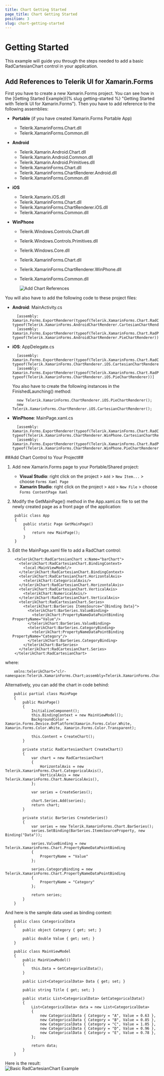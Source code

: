 ```yaml
---
title: Chart Getting Started
page_title: Chart Getting Started
position: 3
slug: chart-getting-started
---
```

# Getting Started #
This example will guide you through the steps needed to add a basic RadCartesianChart control in your application.

## Add References to Telerik UI for Xamarin.Forms ##
First you have to create a new Xamarin.Forms project. You can see how in the [Getting Started Example]({% slug getting-started %} "Getting Started with Telerik UI for Xamarin.Forms"). Then you have to add reference to the following assemblies:

* **Portable** (if you have created Xamarin.Forms Portable App)
	- Telerik.XamarinForms.Chart.dll
	- Telerik.XamarinForms.Common.dll
* **Android**

	- Telerik.Xamarin.Android.Chart.dll
	- Telerik.Xamarin.Android.Common.dll
	- Telerik.Xamarin.Android.Primitives.dll
	- Telerik.XamarinForms.Chart.dll
	- Telerik.XamarinForms.ChartRenderer.Android.dll
	- Telerik.XamarinForms.Common.dll
* **iOS**

	- Telerik.Xamarin.iOS.dll
	- Telerik.XamarinForms.Chart.dll
	- Telerik.XamarinForms.ChartRenderer.iOS.dll
	- Telerik.XamarinForms.Common.dll
* **WinPhone**
	
	- Telerik.Windows.Controls.Chart.dll
	- Telerik.Windows.Controls.Primitives.dll
	- Telerik.Windows.Core.dll
	- Telerik.XamarinForms.Chart.dll
	- Telerik.XamarinForms.ChartRenderer.WinPhone.dll
	- Telerik.XamarinForms.Common.dll
		
 		![Add Chart References](chart-getting-started-references.png)

You will also have to add the following code to these project files:

* **Android**: MainActivity.cs
  
		[assembly: Xamarin.Forms.ExportRenderer(typeof(Telerik.XamarinForms.Chart.RadCartesianChart), typeof(Telerik.XamarinForms.AndroidChartRenderer.CartesianChartRenderer))]
		[assembly: Xamarin.Forms.ExportRenderer(typeof(Telerik.XamarinForms.Chart.RadPieChart), typeof(Telerik.XamarinForms.AndroidChartRenderer.PieChartRenderer))]

* **iOS**: AppDelegate.cs

		[assembly: Xamarin.Forms.ExportRenderer(typeof(Telerik.XamarinForms.Chart.RadCartesianChart), typeof(Telerik.XamarinForms.ChartRenderer.iOS.CartesianChartRenderer))]
		[assembly: Xamarin.Forms.ExportRenderer(typeof(Telerik.XamarinForms.Chart.RadPieChart), typeof(Telerik.XamarinForms.ChartRenderer.iOS.PieChartRenderer))]
	You also have to create the following instances in the FinishedLaunching() method:

		new Telerik.XamarinForms.ChartRenderer.iOS.PieChartRenderer();
		new Telerik.XamarinForms.ChartRenderer.iOS.CartesianChartRenderer();


* **WinPhone**: MainPage.xaml.cs
    
		[assembly: Xamarin.Forms.ExportRenderer(typeof(Telerik.XamarinForms.Chart.RadCartesianChart), typeof(Telerik.XamarinForms.ChartRenderer.WinPhone.CartesianChartRenderer))]
		[assembly: Xamarin.Forms.ExportRenderer(typeof(Telerik.XamarinForms.Chart.RadPieChart), typeof(Telerik.XamarinForms.ChartRenderer.WinPhone.PieChartRenderer))]

##Add Chart Control to Your Project##
1. Add new Xamarin.Forms page to your Portable/Shared project:
	* **Visual Studio**: right click on the project > `Add` > `New Item...` > choose `Forms Xaml Page`
	* **Xamarin Studio**: right click on the project > `Add` > `New File` > choose `Forms ContentPage Xaml`
1. Modify the GetMainPage() method in the App.xaml.cs file to set the newly created page as a front page of the application:

		public class App
		{
			public static Page GetMainPage()
			{
				return new MainPage();
			}
		}
1. Edit the MainPage.xaml file to add a RadChart control:

	    <telerikChart:RadCartesianChart x:Name="barChart">
	      <telerikChart:RadCartesianChart.BindingContext>
	        <local:MainViewModel/>
	      </telerikChart:RadCartesianChart.BindingContext>
	      <telerikChart:RadCartesianChart.HorizontalAxis>
	        <telerikChart:CategoricalAxis/>
	      </telerikChart:RadCartesianChart.HorizontalAxis>
	      <telerikChart:RadCartesianChart.VerticalAxis>
	        <telerikChart:NumericalAxis/>
	      </telerikChart:RadCartesianChart.VerticalAxis>
	      <telerikChart:RadCartesianChart.Series>
	        <telerikChart:BarSeries ItemsSource="{Binding Data}">
	          <telerikChart:BarSeries.ValueBinding>
	            <telerikChart:PropertyNameDataPointBinding PropertyName="Value"/>
	          </telerikChart:BarSeries.ValueBinding>
	          <telerikChart:BarSeries.CategoryBinding>
	            <telerikChart:PropertyNameDataPointBinding PropertyName="Category"/>
	          </telerikChart:BarSeries.CategoryBinding>
	        </telerikChart:BarSeries>
	      </telerikChart:RadCartesianChart.Series>
	    </telerikChart:RadCartesianChart>
where:  

		xmlns:telerikChart="clr-namespace:Telerik.XamarinForms.Chart;assembly=Telerik.XamarinForms.Chart"
Alternatively, you can add the chart in code behind:

	    public partial class MainPage
	    {
	        public MainPage()
	        {
	            InitializeComponent();
				this.BindingContext = new MainViewModel();
	            BackgroundColor = Xamarin.Forms.Device.OnPlatform(Xamarin.Forms.Color.White, Xamarin.Forms.Color.White, Xamarin.Forms.Color.Transparent);
	            
				this.Content = CreateChart();
	        }
	
	        private static RadCartesianChart CreateChart()
	        {
	            var chart = new RadCartesianChart
	            {
	                HorizontalAxis = new Telerik.XamarinForms.Chart.CategoricalAxis(),
	                VerticalAxis = new Telerik.XamarinForms.Chart.NumericalAxis(),
	            };
	
	            var series = CreateSeries();
	
	            chart.Series.Add(series);
	            return chart;
	        }
	
	        private static BarSeries CreateSeries()
	        {
	            var series = new Telerik.XamarinForms.Chart.BarSeries();
	            series.SetBinding(BarSeries.ItemsSourceProperty, new Binding("Data"));
	
	            series.ValueBinding = new Telerik.XamarinForms.Chart.PropertyNameDataPointBinding
	            {
	                PropertyName = "Value"
	            };
	
	            series.CategoryBinding = new Telerik.XamarinForms.Chart.PropertyNameDataPointBinding
	            {
	                PropertyName = "Category"
	            };
	
	            return series;
	        }
	    }
And here is the sample data used as binding context:  

		public class CategoricalData
		{
		    public object Category { get; set; }
		
		    public double Value { get; set; }
		}

	    public class MainViewModel
	    {
	        public MainViewModel()
	        {
	            this.Data = GetCategoricalData();
	        }
	
	        public List<CategoricalData> Data { get; set; }
	
	        public string Title { get; set; }
	
	        public static List<CategoricalData> GetCategoricalData()
	        {
	            List<CategoricalData> data = new List<CategoricalData>
	            {
	                new CategoricalData { Category = "A", Value = 0.63 },
	                new CategoricalData { Category = "B", Value = 0.85 },
	                new CategoricalData { Category = "C", Value = 1.05 },
	                new CategoricalData { Category = "D", Value = 0.96 },
	                new CategoricalData { Category = "E", Value = 0.78 },
	            };
	
	            return data;
	        }
	    }
Here is the result:  
![Basic RadCartesianChart Example](chart-getting-started-example.png "Basic RadCartesianChart")